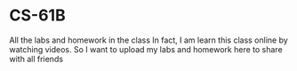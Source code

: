 # CS-61B
All the labs and homework in the class
In fact, I am learn this class online by watching videos. So I want to upload my labs and homework here to share with all friends
